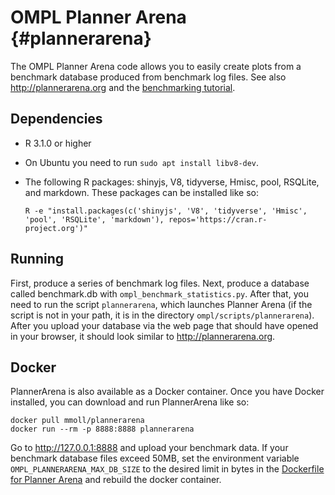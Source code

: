 # OMPL Planner Arena {#plannerarena}

The OMPL Planner Arena code allows you to easily create plots from a benchmark database produced from benchmark log files. See also <http://plannerarena.org> and the [benchmarking tutorial](benchmark.html).

## Dependencies

- R 3.1.0 or higher
- On Ubuntu you need to run `sudo apt install libv8-dev`.
- The following R packages: shinyjs, V8, tidyverse, Hmisc, pool, RSQLite, and markdown. These packages can be installed like so:

      R -e "install.packages(c('shinyjs', 'V8', 'tidyverse', 'Hmisc', 'pool', 'RSQLite', 'markdown'), repos='https://cran.r-project.org')"

## Running

First, produce a series of benchmark log files. Next, produce a database called benchmark.db with `ompl_benchmark_statistics.py`. After that, you need to run the script `plannerarena`, which launches Planner Arena (if the script is not in your path, it is in the directory `ompl/scripts/plannerarena`). After you upload your database via the web page that should have opened in your browser, it should look similar to <http://plannerarena.org>.

## Docker

PlannerArena is also available as a Docker container. Once you have Docker installed, you can download and run PlannerArena like so:

    docker pull mmoll/plannerarena
    docker run --rm -p 8888:8888 plannerarena

Go to <http://127.0.0.1:8888> and upload your benchmark data. If your benchmark database files exceed 50MB, set the environment variable `OMPL_PLANNERARENA_MAX_DB_SIZE` to the desired limit in bytes in the [Dockerfile for Planner Arena](https://github.com/ompl/ompl/blob/main/scripts/docker/plannerarena.Dockerfile) and rebuild the docker container.
